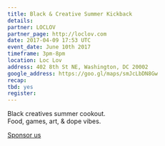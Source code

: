 ```yaml
---
title: Black & Creative Summer Kickback
details:
partner: LOCLOV
partner_page: http://loclov.com
date: 2017-04-09 17:53 UTC
event_date: June 10th 2017
timeframe: 3pm-8pm
location: Loc Lov
address: 402 8th St NE, Washington, DC 20002
google_address: https://goo.gl/maps/smJcLbDN8Gw
recap:
tbd: yes
register:
---
```


<div class="m-content__event">
  <p> Black creatives summer cookout. <br> Food, games, art, & dope vibes.</p>

  <p class="m-content__event-sponsor"> <a href="mailto:team@wearecolorcoded.us">Sponsor us</a> </p>
</div>
